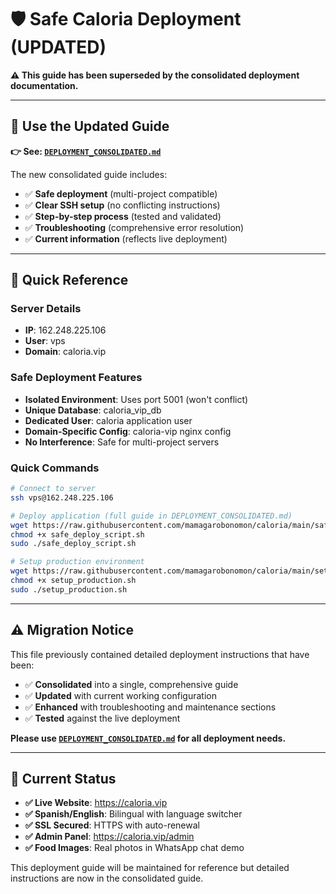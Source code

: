 # 🛡️ Safe Caloria Deployment (UPDATED)

**⚠️ This guide has been superseded by the consolidated deployment documentation.**

---

## 📖 **Use the Updated Guide**

**👉 See: [`DEPLOYMENT_CONSOLIDATED.md`](./DEPLOYMENT_CONSOLIDATED.md)**

The new consolidated guide includes:
- ✅ **Safe deployment** (multi-project compatible)
- ✅ **Clear SSH setup** (no conflicting instructions)
- ✅ **Step-by-step process** (tested and validated)
- ✅ **Troubleshooting** (comprehensive error resolution)
- ✅ **Current information** (reflects live deployment)

---

## 🚀 **Quick Reference**

### **Server Details**
- **IP**: 162.248.225.106
- **User**: vps
- **Domain**: caloria.vip

### **Safe Deployment Features**
- **Isolated Environment**: Uses port 5001 (won't conflict)
- **Unique Database**: caloria_vip_db
- **Dedicated User**: caloria application user
- **Domain-Specific Config**: caloria-vip nginx config
- **No Interference**: Safe for multi-project servers

### **Quick Commands**
```bash
# Connect to server
ssh vps@162.248.225.106

# Deploy application (full guide in DEPLOYMENT_CONSOLIDATED.md)
wget https://raw.githubusercontent.com/mamagarobonomon/caloria/main/safe_deploy_script.sh
chmod +x safe_deploy_script.sh
sudo ./safe_deploy_script.sh

# Setup production environment
wget https://raw.githubusercontent.com/mamagarobonomon/caloria/main/setup_production.sh
chmod +x setup_production.sh
sudo ./setup_production.sh
```

---

## ⚠️ **Migration Notice**

This file previously contained detailed deployment instructions that have been:
- ✅ **Consolidated** into a single, comprehensive guide
- ✅ **Updated** with current working configuration
- ✅ **Enhanced** with troubleshooting and maintenance sections
- ✅ **Tested** against the live deployment

**Please use [`DEPLOYMENT_CONSOLIDATED.md`](./DEPLOYMENT_CONSOLIDATED.md) for all deployment needs.**

---

## 🎯 **Current Status**

- **✅ Live Website**: https://caloria.vip
- **✅ Spanish/English**: Bilingual with language switcher
- **✅ SSL Secured**: HTTPS with auto-renewal
- **✅ Admin Panel**: https://caloria.vip/admin
- **✅ Food Images**: Real photos in WhatsApp chat demo

This deployment guide will be maintained for reference but detailed instructions are now in the consolidated guide. 